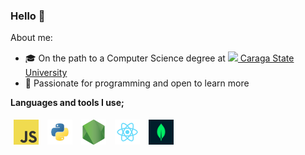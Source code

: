 ### Hello 👋

About me:

-  🎓 On the path to a Computer Science degree at [<image src="assets/csu.png" style="height: 20px" /> Caraga State University](https://maps.app.goo.gl/5tfByC7Zv5Ja4TpG8)
-  🔮 Passionate for programming and open to learn more

**Languages and tools I use;**

<span>
    <a target="_blank" href="https://developer.mozilla.org/en-US/docs/Web/JavaScript"><img title="JavaScript" height="40" style="padding: 5px;" src="assets/javascript.png" /></a>
	<a target="_blank" href="https://docs.python.org/3/"><img title="Python" height="40" style="padding: 5px;" src="assets/python.png" /></a>
	<a target="_blank" href="https://nodejs.org/"><img title="NodeJS" height="40" style="padding: 5px;" src="assets//nodejs.png" /></a>
	<a target="_blank" href="https://react.dev/"><img title="ReactJS" height="40" style="padding: 5px;" src="assets//react.png" /></a>
    <a target="_blank" href="https://www.mongodb.com/"><img title="MongoDB.js" height="40" style="padding: 5px;" src="assets//mongodb.png" /></a>
</span>
